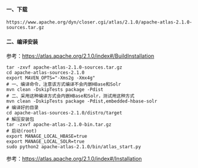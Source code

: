 #### 一、下载

```
https://www.apache.org/dyn/closer.cgi/atlas/2.1.0/apache-atlas-2.1.0-sources.tar.gz	
```

#### 二、编译安装

参考：https://atlas.apache.org/2.1.0/index#/BuildInstallation

```shell
tar -zxvf apache-atlas-2.1.0-sources.tar.gz
cd apache-atlas-sources-2.1.0
export MAVEN_OPTS="-Xms2g -Xmx4g"
# 一、编译命令，注意该方式编译不会内嵌HBase和Solr
mvn clean -DskipTests package -Pdist  
# 二、采用这种编译方式会内嵌HBase和Solr，测试用这种方式
mvn clean -DskipTests package -Pdist,embedded-hbase-solr  
# 编译好的目录
cd apache-atlas-sources-2.1.0/distro/target
# 解压安装包
tar -zxvf apache-atlas-2.1.0-bin.tar.gz
# 启动(root)
export MANAGE_LOCAL_HBASE=true
export MANAGE_LOCAL_SOLR=true
sudo python2 apache-atlas-2.1.0/bin/atlas_start.py 
```

参考：https://atlas.apache.org/2.1.0/index#/Installation



